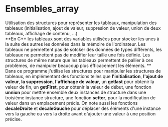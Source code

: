 # Ensembles_array
Utilisation des structures pour représenter les tableaux, manipulation des tableaux (initialisation, ajout de valeur, suppresion de valeur, union de deux  tableaux, affichage de contenu, ...)  
  **En C++ les tableaux sont des variables utilisées pour stocker les unes à la suite des autres les données dans la mémoire de l'ordinateur. Les tableaux ne permettent pas de sotcker des données de types différents, les tableaux ne permettent pas de modifier leur taille une fois définie. Les structures de même nature que les tableaux permettent de pallier à ces problèmes, de manipuler beaucoup plus éfficacement les éléments.  **  
  Dans ce programme j'utilise les structures pour manipuler les structures de tableaux, en implémentant des fonctions telles que **l'initialisation**, **l'ajout de valeur**, **la suppression**, **l'affichage de valeur**, un **getlast** pour obtenir la valeur de fin, un **getFirst**, pour obtenir la valeur de début, une fonction **unnion** pour mettre ensemble deux instances de structure dans une troisième instance structure, une fonction **setter**, pour la modification de  valeur dans un emplacement précis. On note aussi les fonctions **decaleDroite** et **decaleGauche** pour déplacer des éléments d'une instance vers la gauche ou vers la droite avant d'ajouter une valeur à une position précise.
